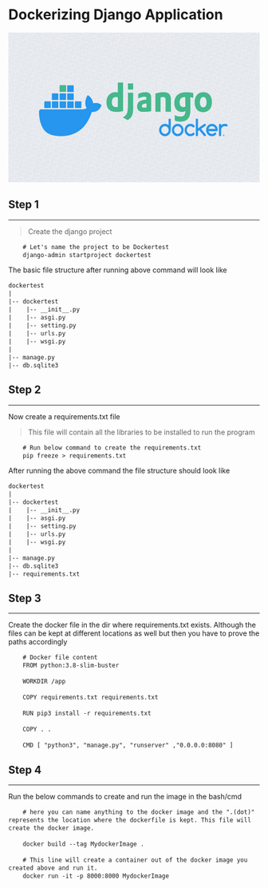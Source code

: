 # Dockerizing Django Application

<div align="center">
<img src = "Images\docker2.jpg"  style="height:300px;width:100%" >
</div>

## Step 1
---

> Create the django project <br>
~~~
    # Let's name the project to be Dockertest 
    django-admin startproject dockertest
~~~


The basic file structure after running above command will look like 

    dockertest
    |
    |-- dockertest
    |    |-- __init__.py
    |    |-- asgi.py
    |    |-- setting.py
    |    |-- urls.py
    |    |-- wsgi.py
    |
    |-- manage.py
    |-- db.sqlite3

## Step 2
---

Now create a requirements.txt file 
> This file will contain all the libraries to be installed to run the program
~~~
    # Run below command to create the requirements.txt
    pip freeze > requirements.txt
~~~

After running the above command the file structure should look like

    dockertest
    |
    |-- dockertest
    |    |-- __init__.py
    |    |-- asgi.py
    |    |-- setting.py
    |    |-- urls.py
    |    |-- wsgi.py
    |
    |-- manage.py
    |-- db.sqlite3
    |-- requirements.txt


## Step 3
---

Create the docker file in the dir where requirements.txt exists. Although the files can be kept at different locations
as well but then you have to prove the paths accordingly

~~~
    # Docker file content
    FROM python:3.8-slim-buster
    
    WORKDIR /app
    
    COPY requirements.txt requirements.txt
    
    RUN pip3 install -r requirements.txt
    
    COPY . .
    
    CMD [ "python3", "manage.py", "runserver" ,"0.0.0.0:8080" ]

~~~

## Step 4
---

Run the below commands to create and run the image in the bash/cmd
~~~
    # here you can name anything to the docker image and the ".(dot)" represents the location where the dockerfile is kept. This file will create the docker image.
    
    docker build --tag MydockerImage .

    # This line will create a container out of the docker image you created above and run it.
    docker run -it -p 8000:8000 MydockerImage

~~~







